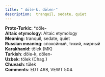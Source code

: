 ```yaml
---
title: " döle-k, dölen-"
description:  tranquil, sedate, quiet
---
```


<strong>Proto-Turkic</strong>:  *döle-<br>
<strong>Altaic etymology</strong>:  Altaic etymology<br>
<strong>Meaning</strong>:  tranquil, sedate, quiet<br>
<strong>Russian meaning</strong>:  спокойный, тихий, мирный<br>
<strong>Karakhanid</strong>:  tölek (MK)<br>
<strong>Turkish</strong>:  döle-k, dölen-<br>
<strong>Uzbek</strong>:  tölek (Chag.)<br>
<strong>Chuvash</strong>:  tülek<br>
<strong>Comments</strong>:  EDT 498, VEWT 504.<br>



